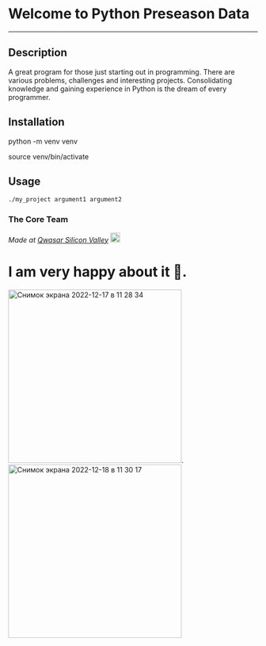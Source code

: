 # Welcome to Python Preseason Data
***

## Description
A great program for those just starting out in programming. 
There are various problems, challenges and interesting projects. 
Consolidating knowledge and gaining experience in Python is the dream of every programmer.

## Installation

python -m venv venv

source venv/bin/activate

## Usage
```
./my_project argument1 argument2
```

### The Core Team


<span><i>Made at <a href='https://qwasar.io'>Qwasar Silicon Valley</a></i></span>
<span><img alt='Qwasar Silicon Valley Logo' src='https://storage.googleapis.com/qwasar-public/qwasar-logo_50x50.png' width='20px'></span>

# I am very happy about it 🙂.

<img width="350" alt="Снимок экрана 2022-12-17 в 11 28 34" src="https://user-images.githubusercontent.com/99121169/208229364-3b8b40d6-aac2-4b1b-ad08-cd5d625aed3b.png">.                <img width="350" alt="Снимок экрана 2022-12-18 в 11 30 17" src="https://user-images.githubusercontent.com/99121169/208284852-7a86c9dd-feb7-4013-806e-735a1dd9cbc0.png">
